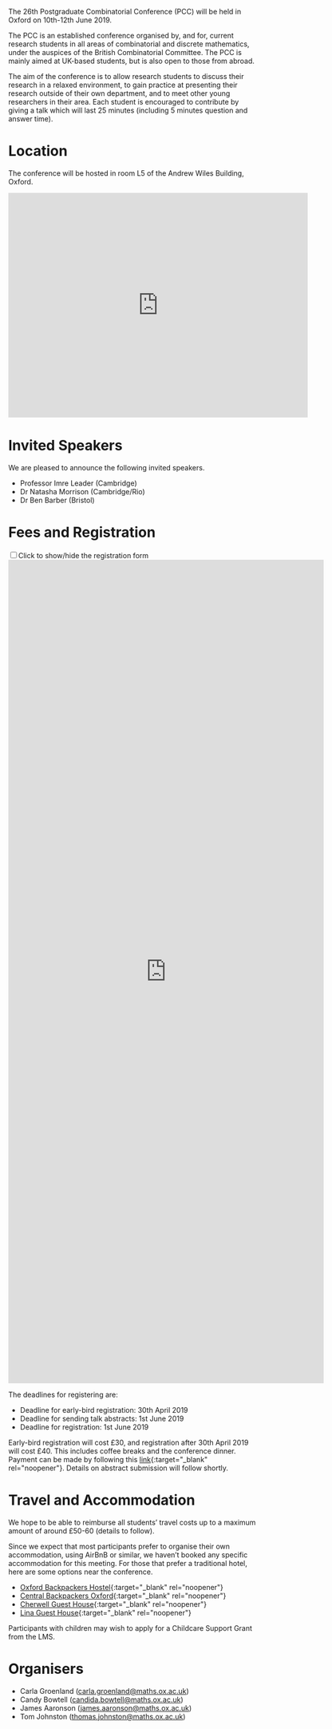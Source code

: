 ---
---
The 26th Postgraduate Combinatorial Conference (PCC) will be held in Oxford on 10th-12th June 2019.

The PCC is an established conference organised by, and for, current research students in all areas of combinatorial and discrete mathematics, under the auspices of the British Combinatorial Committee. The PCC is mainly aimed at UK-based students, but is also open to those from abroad.

The aim of the conference is to allow research students to discuss their research in a relaxed environment, to gain practice at presenting their research outside of their own department, and to meet other young researchers in their area. Each student is encouraged to contribute by giving a talk which will last 25 minutes (including 5 minutes question and answer time).

# Location

The conference will be hosted in room L5 of the Andrew Wiles Building, Oxford.
<div style="text-align: center">
<iframe title="Map showing the AWB" src="https://www.google.com/maps/embed?pb=!1m18!1m12!1m3!1d8719.133362224185!2d-1.2624844736795697!3d51.75792055646344!2m3!1f0!2f0!3f0!3m2!1i1024!2i768!4f13.1!3m3!1m2!1s0x4876c6a76879a4eb%3A0x14fcdb0deacb3a22!2sMathematical+Institute!5e0!3m2!1sen!2suk!4v1547054036710" width="600" height="450" frameborder="0" style="border:0" allowfullscreen id="map"></iframe>
</div>

# Invited Speakers

  We are pleased to announce the following invited speakers.

- Professor Imre Leader (Cambridge)
- Dr Natasha Morrison (Cambridge/Rio)
- Dr Ben Barber (Bristol)

# Fees and Registration

<div id="registration-form">
  <input id="toggle-form" class="checkbox" type="checkbox"/><label id="toggle" for="toggle-form">Click to show/hide the registration form</label>
  <div id="collapse">
  <iframe title="Registration form" src="https://docs.google.com/forms/d/e/1FAIpQLSdevnGAeSfMDP4R2wqwullEZAvhWmhHxWu8XPYeRuh1rVsFBg/viewform?embedded=true" width="632" height="1650" frameborder="0" marginheight="0" marginwidth="0" id="form-frame">Loading...</iframe>
  </div>
</div>

  The deadlines for registering are:

 - Deadline for early-bird registration: 30th April 2019
 - Deadline for sending talk abstracts: 1st June 2019
 - Deadline for registration: 1st June 2019

Early-bird registration will cost £30, and registration after 30th April 2019 will cost £40. This includes coffee breaks and the conference dinner. Payment can be made by following this [link](https://www.oxforduniversitystores.co.uk/conferences-and-events/mathematical-institute/mathematical-institute-events/postgraduate-combinatorial-conference-2019){:target="_blank" rel="noopener"}. Details on abstract submission will follow shortly.

# Travel and Accommodation

We hope to be able to reimburse all students’ travel costs up to a maximum amount of around £50-60 (details to follow).

Since we expect that most participants prefer to organise their own accommodation, using AirBnB or similar, we haven’t booked any specific accommodation for this meeting. For those that prefer a traditional hotel, here are some options near the conference.

 - [Oxford Backpackers Hostel](http://hostels.co.uk/Oxford-Accommodation.html){:target="_blank" rel="noopener"}
 - [Central Backpackers Oxford](http://www.centralbackpackers.co.uk/){:target="_blank" rel="noopener"}
 - [Cherwell Guest House](https://www.cherwellguesthouse.com/en-GB){:target="_blank" rel="noopener"}
 - [Lina Guest House](https://www.linaguesthouseoxford.com/){:target="_blank" rel="noopener"}

Participants with children may wish to apply for a Childcare Support Grant from the LMS.

# Organisers

 - Carla Groenland ([carla.groenland@maths.ox.ac.uk](mailto:carla.groenland@maths.ox.ac.uk))
 - Candy Bowtell ([candida.bowtell@maths.ox.ac.uk](mailto:candida.bowtell@maths.ox.ac.uk))
 - James Aaronson ([james.aaronson@maths.ox.ac.uk](mailto:james.aaronson@maths.ox.ac.uk))
 - Tom Johnston ([thomas.johnston@maths.ox.ac.uk](mailto:thomas.johnston@maths.ox.ac.uk))

